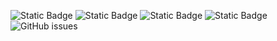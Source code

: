![Static Badge](https://img.shields.io/badge/blacklists-61-000000) ![Static Badge](https://img.shields.io/badge/blacklisted-2925572-cc0000) ![Static Badge](https://img.shields.io/badge/whitelisted-2250-00CC00) ![Static Badge](https://img.shields.io/badge/streaming_blacklist-28107-000000) ![GitHub issues](https://img.shields.io/github/issues/fabriziosalmi/blacklists)
